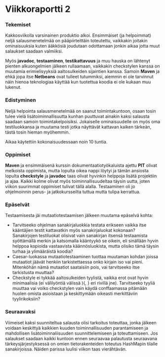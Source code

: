 # Viikkoraportti 2

### Tekemiset
Kakkosviikolla varsinainen produktio alkoi. Ensimmäiset (ja helpoimmat) neljä salausmenetelmää on pääpiirteittäin toteutettu, vaikkakin joitakin ominaisuuksia kuten ääkkösiä joudutaan odottamaan jonkin aikaa jotta muut salaukset saadaan valmiiksi.

Myös **javadoc**, **testaaminen**, **testikattavuus** ja muu hauska on lähtenyt pienten alkuongelmien jälkeen rullaamaan, vaikkakin checkstylen kanssa on muutamia erimielisyyksiä aaltosulkeiden sijaintien kanssa. Samoin **Maven** ja ehkä jopa itse **Netbeans** ovat tulleet tutummiksi, aiemmin ei ole tarvinnut näin hienoa teknologiaa käyttää kun tuotettua koodia ei ole kukaan muu lukenut.

### Edistyminen
Neljä helpointa salausmenetelmää on saanut toimintakuntoon, osaan tosin tulee vielä lisätoiminnallisuutta kunhan puuttuvat ainakin kaksi salausta saadaan samoin toimintakelpoisiksi. Jokaiselle ominaisuudelle on myös oma testiluokkansa ja muutama testi jotka näyttävät kattavan kaiken tärkeän, tästä tosin hieman myöhemmin.

Aikaa käytettiin kokonaisuudessaan noin 10 tuntia.

### Oppimiset
**Maven** ja ensimmäisenä kurssin dokumentaatiotyökaluista ajettu **PIT** olivat melkoista oppimista, mutta lopulta oikea nappi löytyi ja tämän ansiosta lopulta **checkstyle** ja **javadoc** taas olivat hyvinkin helppoja lisätä projektiin ja ajaa. Kaikki kolme olivat myös toiminnallisuudeltaa täysin uutta, joten viikon suurimmat oppimiset tulivat tällä alalla. Testaaminen oli jo ohjelmoinnin perus- ja jatkokursseilta tuttua mutta tulipa kerrattua.

### Epäselvät
Testaamisesta jäi mutaatiotestaamisen jälkeen muutama epäselvä kohta:

* Tarvitseeko ohjelman sanakirjaluokkia testata erikseen vaikka itse kääntäjien testit kattavatkin myös sanakirjaluokat kokonaan? Sanakirjojen testiluokat olisivat vain sanakirjan itsensä testaamista syöttämällä merkin ja katsomalla kääntyykö se oikein, eli sinällään hyvin helppoa kopioida vastaavista käännösluokista, mutta olisiko tämä täysin turhaa ja ylimääräistä koodia?
* Caesar-luokassa mutaatiotestaaminen tuottaa muutaman kohdan joissa mutaatiot jäävät henkiin tarkistettaessa onko kirjain iso vai pieni. Mitenköhän nämä mutaatiot saataisiin pois, vai tarvitseeko itse tarkistusta muuttaa?
* Checkstyle ei tykkää aaltosulkeiden tyylistä, vaikka erot ovat hyvin minimaalisia (ei välilyöntiä välissä ){, } eri rivillä jne). Tarvitseeko tyyliä muuttaa vai voiko checkstylen vain käydä conffaamassa pitämään huolen omista asioistaan ja keskittymään oikeasti merkittäviin tyylirikoksiin?

### Seuraavaksi
Viimeiset kaksi suunniteltua salausta olisi tarkoitus toteuttaa, jonka jälkeen voidaan keskittyä kaikkien kuuden toiminnallisuuden parantamiseen ja mahdollisen lisätoiminnaliisuuden suunnittelemiseen ja toteuttamiseen. Jos salaukset saadaan kaikki kuntoon ennen seuraavaa palautusta seuraavana tärkeysjärjestyksessä on omien tietorakenteiden toteutus HashMapin tilalle sanakirjoissa. Näiden parissa luulisi viikon taas vierähtävän.